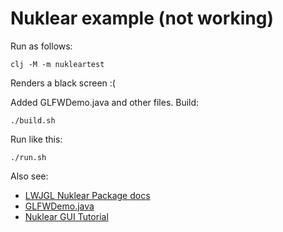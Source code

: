 # Nuklear example (not working)

Run as follows:
```
clj -M -m nukleartest
```

Renders a black screen :(

Added GLFWDemo.java and other files.
Build:
```
./build.sh
```

Run like this:
```
./run.sh
```


Also see:

* [LWJGL Nuklear Package docs](https://javadoc.lwjgl.org/org/lwjgl/nuklear/package-summary.html)
* [GLFWDemo.java](https://github.com/LWJGL/lwjgl3/blob/master/modules/samples/src/test/java/org/lwjgl/demo/nuklear/GLFWDemo.java)
* [Nuklear GUI Tutorial](https://www.youtube.com/playlist?list=PL3-G4vZDng04veWuMASV708VAnSKgV8PK)
